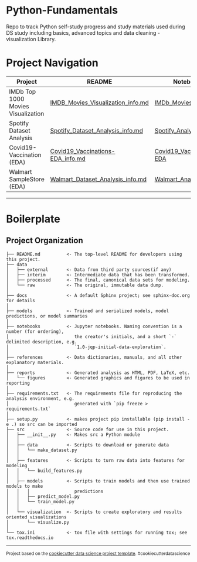 # Python-Fundamentals
Repo to track Python self-study progress and study materials used during DS study including basics, advanced topics and data cleaning - visualization Library.

Project Navigation
=============================

| Project | README | Notebook |
| ------- | ------ | -------- |
| IMDb Top 1000 Movies Visualization | [IMDB_Movies_Visualization_info.md](docs/IMDB_Movies_Visualization_info.md) | [IMDb_Movies_Analysis](notebooks/Visualize_IMDB%20dataset.ipynb) |
| Spotify Dataset Analysis | [Spotify_Dataset_Analysis_info.md](docs/Spotify_Dataset_Analysis_info.md) | [Spotify_Analysis](notebooks/Exploring%20Spotify_dataset%20using%20Pandas%20&%20Matplotlib.ipynb) |
| Covid19-Vaccination (EDA) | [Covid19_Vaccinations-EDA_info.md](docs/Covid19_Vaccinations-EDA_info.md) | [Covid19_Vaccinations-EDA](notebooks/Covid_India_Vaccine.ipynb) |
| Walmart SampleStore (EDA) | [Walmart_Dataset_Analysis_info.md](docs/Walmart_Dataset_Analysis_info.md) | [Walmart_Analysis-EDA](notebooks/Data%20Analysis%20on%20Walmart%20dataset%20using%20Seaborn.ipynb) |

------------
Boilerplate
==============================

Project Organization
------------

    ├── README.md          <- The top-level README for developers using this project.
    ├── data
    │   ├── external       <- Data from third party sources(if any)
    │   ├── interim        <- Intermediate data that has been transformed.
    │   ├── processed      <- The final, canonical data sets for modeling.
    │   └── raw            <- The original, immutable data dump.
    │
    ├── docs               <- A default Sphinx project; see sphinx-doc.org for details
    │
    ├── models             <- Trained and serialized models, model predictions, or model summaries
    │
    ├── notebooks          <- Jupyter notebooks. Naming convention is a number (for ordering),
    │                         the creator's initials, and a short `-` delimited description, e.g.
    │                         `1.0-jqp-initial-data-exploration`.
    │
    ├── references         <- Data dictionaries, manuals, and all other explanatory materials.
    │
    ├── reports            <- Generated analysis as HTML, PDF, LaTeX, etc.
    │   └── figures        <- Generated graphics and figures to be used in reporting
    │
    ├── requirements.txt   <- The requirements file for reproducing the analysis environment, e.g.
    │                         generated with `pip freeze > requirements.txt`
    │
    ├── setup.py           <- makes project pip installable (pip install -e .) so src can be imported
    ├── src                <- Source code for use in this project.
    │   ├── __init__.py    <- Makes src a Python module
    │   │
    │   ├── data           <- Scripts to download or generate data
    │   │   └── make_dataset.py
    │   │
    │   ├── features       <- Scripts to turn raw data into features for modeling
    │   │   └── build_features.py
    │   │
    │   ├── models         <- Scripts to train models and then use trained models to make
    │   │   │                 predictions
    │   │   ├── predict_model.py
    │   │   └── train_model.py
    │   │
    │   └── visualization  <- Scripts to create exploratory and results oriented visualizations
    │       └── visualize.py
    │
    └── tox.ini            <- tox file with settings for running tox; see tox.readthedocs.io


--------

<p><small>Project based on the <a target="_blank" href="https://drivendata.github.io/cookiecutter-data-science/">cookiecutter data science project template</a>. #cookiecutterdatascience</small></p>
